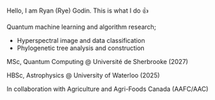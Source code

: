 Hello, I am Ryan (Rye) Godin. This is what I do 👍

Quantum machine learning and algorithm research;
- Hyperspectral image and data classification
- Phylogenetic tree analysis and construction

MSc, Quantum Computing @ Université de Sherbrooke (2027)

HBSc, Astrophysics @ University of Waterloo (2025)

In collaboration with Agriculture and Agri-Foods Canada (AAFC/AAC)
